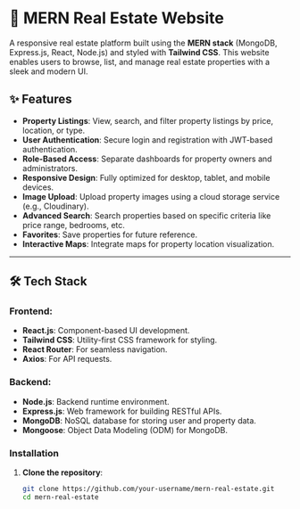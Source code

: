 # 🏡 MERN Real Estate Website

A responsive real estate platform built using the **MERN stack** (MongoDB, Express.js, React, Node.js) and styled with **Tailwind CSS**. This website enables users to browse, list, and manage real estate properties with a sleek and modern UI.

## ✨ Features

- **Property Listings**: View, search, and filter property listings by price, location, or type.
- **User Authentication**: Secure login and registration with JWT-based authentication.
- **Role-Based Access**: Separate dashboards for property owners and administrators.
- **Responsive Design**: Fully optimized for desktop, tablet, and mobile devices.
- **Image Upload**: Upload property images using a cloud storage service (e.g., Cloudinary).
- **Advanced Search**: Search properties based on specific criteria like price range, bedrooms, etc.
- **Favorites**: Save properties for future reference.
- **Interactive Maps**: Integrate maps for property location visualization.

---

## 🛠️ Tech Stack

### Frontend:
- **React.js**: Component-based UI development.
- **Tailwind CSS**: Utility-first CSS framework for styling.
- **React Router**: For seamless navigation.
- **Axios**: For API requests.

### Backend:
- **Node.js**: Backend runtime environment.
- **Express.js**: Web framework for building RESTful APIs.
- **MongoDB**: NoSQL database for storing user and property data.
- **Mongoose**: Object Data Modeling (ODM) for MongoDB.


### Installation

1. **Clone the repository**:
   ```bash
   git clone https://github.com/your-username/mern-real-estate.git
   cd mern-real-estate
